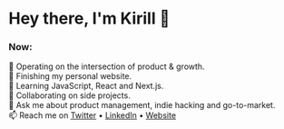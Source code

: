 # Hey there, I'm Kirill 👋

### Now:
🚀  Operating on the intersection of product & growth.  
🔭  Finishing my personal website.    
🌱  Learning JavaScript, React and Next.js.  
👯  Collaborating on side projects.  
💬  Ask me about product management, indie hacking and go-to-market.  
📫  Reach me on [Twitter](https://twitter.com/sokirill) • [LinkedIn](https://www.linkedin.com/in/sokirill/) • [Website](https://www.kirill.digital)


